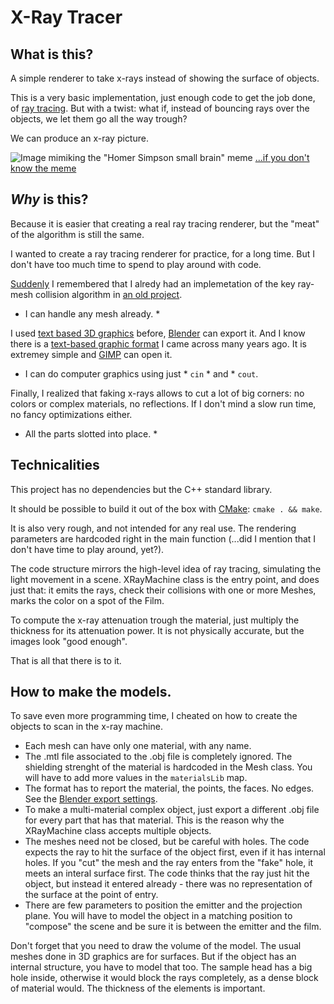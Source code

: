# X-Ray Tracer

## What is this?
A simple renderer to take x-rays instead of showing the surface of objects.

This is a very basic implementation, just enough code to get the job done, of [ray tracing](https://en.wikipedia.org/wiki/Ray_tracing_(graphics)).
But with a twist: what if, instead of bouncing rays over the objects, we let them go all the way trough?

We can produce an x-ray picture.

![Image mimiking the "Homer Simpson small brain" meme](https://github.com/stefanos-86/X-RayTracer/blob/main/https://github.com/stefanos-86/X-RayTracer/blob/main/BlenderExportSettings.png)
[...if you don't know the meme](https://duckduckgo.com/?t=ffab&q=Homer+Simpson+brain+xray&iax=images&ia=images)

## *Why* is this?
Because it is easier that creating a real ray tracing renderer, but the "meat" of the algorithm is
 still the same.

I wanted to create a ray tracing renderer for practice, for a long time.
But I don't have too much time to spend to play around with code.

[Suddenly](https://en.wikipedia.org/wiki/Serendipity) I remembered
 that I alredy had an implemetation of the key ray-mesh collision algorithm in [an old project](https://github.com/stefanos-86/CatapultGame).

* I can handle any mesh already. *
 
 I used [text based 3D graphics](https://en.wikipedia.org/wiki/Wavefront_.obj_file) before, [Blender](https://www.blender.org/) can export it.
 And I know there is a [text-based graphic format](https://en.wikipedia.org/wiki/Netpbm#File_formats) I came across many years ago. It is extremey simple and [GIMP](https://www.gimp.org/) can open it.

 * I can do computer graphics using just * `cin` * and * `cout`.
 
 Finally, I realized that faking x-rays allows to cut a lot of big corners: no colors or complex materials, no reflections. If I don't mind a slow run time, no fancy optimizations either.

 * All the parts slotted into place. *

 ## Technicalities
 This project has no dependencies but the C++ standard library.

 It should be possible to build it out of the box with [CMake](https://cmake.org): `cmake . && make`.

It is also very rough, and not intended for any real use.
The rendering parameters are hardcoded right in the main function (...did I mention that I don't have time to play around, yet?).

The code structure mirrors the high-level idea of ray tracing, simulating the light movement
in a scene. XRayMachine class is the entry point, and does just that: it emits the rays, check
their collisions with one or more Meshes, marks the color on a spot of the Film.

To compute the x-ray attenuation trough the material, just multiply the thickness for its
attenuation power. It is not physically accurate, but the images look "good enough".

That is all that there is to it.

## How to make the models.
To save even more programming time, I cheated on how to create the objects to scan in the x-ray machine. 
- Each mesh can have only one material, with any name.
- The .mtl file associated to the .obj file is completely ignored. The shielding strenght of the material is hardcoded in the Mesh class. You will have to add more values in the `materialsLib` map.
- The format has to report the material, the points, the faces. No edges. See the [Blender export settings](https://github.com/stefanos-86/X-RayTracer/blob/main/BlenderExportSettings.png).
- To make a multi-material complex object, just export a different .obj file for every part that has that material. This is the reason why the XRayMachine class accepts multiple objects.
- The meshes need not be closed, but be careful with holes. The code expects the ray to hit the surface of the object first, even if it has internal holes. If you "cut" the mesh and the ray enters from the "fake" hole, it meets an interal surface first. The code thinks that the ray just hit the object, but instead it entered already - there was no representation of the surface at the point of entry.
- There are few parameters to position the emitter and the projection plane. You will have to model the object in a matching position to "compose" the scene and be sure it is between the emitter and the film.

Don't forget that you need to draw the volume of the model.
The usual meshes done in 3D graphics are for surfaces. But if the object has an internal
structure, you have to model that too. The sample head has a big hole inside, otherwise it would
block the rays completely, as a dense block of material would. The thickness
of the elements is important.


